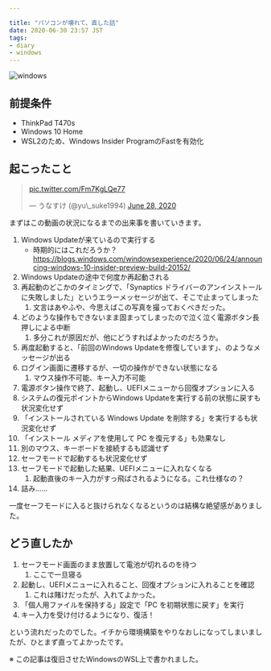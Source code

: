 ```yaml
---

title: "パソコンが壊れて、直した話"
date: 2020-06-30 23:57 JST
tags: 
- diary
- windows
---
```



![windows](2020/windows-recover.jpg)

## 前提条件
- ThinkPad T470s
- Windows 10 Home
- WSL2のため、Windows Insider ProgramのFastを有効化

## 起こったこと
<blockquote class="twitter-tweet"><p lang="und" dir="ltr"><a href="https://t.co/Fm7KgLQe77">pic.twitter.com/Fm7KgLQe77</a></p>&mdash; うなすけ (@yu\_suke1994) <a href="https://twitter.com/yu_suke1994/status/1277259344808009735?ref_src=twsrc%5Etfw">June 28, 2020</a></blockquote> <script async src="https://platform.twitter.com/widgets.js" charset="utf-8"></script>

まずはこの動画の状況になるまでの出来事を書いていきます。

1. Windows Updateが来ているので実行する
    - 時期的にはこれだろうか？ <https://blogs.windows.com/windowsexperience/2020/06/24/announcing-windows-10-insider-preview-build-20152/>
1. Windows Updateの途中で何度か再起動される
1. 再起動のどこかのタイミングで、「Synaptics ドライバーのアンインストールに失敗しました」というエラーメッセージが出て、そこで止まってしまった
    1. 文言はあやふや、今思えばこの写真を撮っておくべきだった。
1. どのような操作もできないまま固まってしまったので泣く泣く電源ボタン長押しによる中断
    1. 多分これが原因だが、他にどうすればよかったのだろうか。
1. 再度起動すると、「前回のWindows Updateを修復しています」、のようなメッセージが出る
1. ログイン画面に遷移するが、一切の操作ができない状態になる
    1. マウス操作不可能、キー入力不可能
1. 電源ボタン操作で終了、起動し、UEFIメニューから回復オプションに入る
1. システムの復元ポイントからWindows Updateを実行する前の状態に戻すも状況変化せず
1. 「インストールされている Windows Update を削除する」を実行するも状況変化せず
1. 「インストール メディアを使用して PC を復元する」も効果なし
1. 別のマウス、キーボードを接続するも認識せず
1. セーフモードで起動するも状況変化せず
1. セーフモードで起動した結果、UEFIメニューに入れなくなる
    1. 起動直後のキー入力がすっ飛ばされるようになる。これ仕様なの？
1. 詰み……

一度セーフモードに入ると抜けられなくなるというのは結構な絶望感がありました。

## どう直したか
1. セーフモード画面のまま放置して電池が切れるのを待つ
    1. ここで一旦寝る
1. 起動し、UEFIメニューに入れること、回復オプションに入れることを確認
    1. これは賭けだったが、入れてよかった。
1. 「個人用ファイルを保持する」設定で「PC を初期状態に戻す」を実行
1. キー入力を受け付けるようになり、復活！

という流れだったのでした。イチから環境構築をやりなおしになってしまいましたが、ひとまず直ってよかったです。

※ この記事は復旧させたWindowsのWSL上で書かれました。